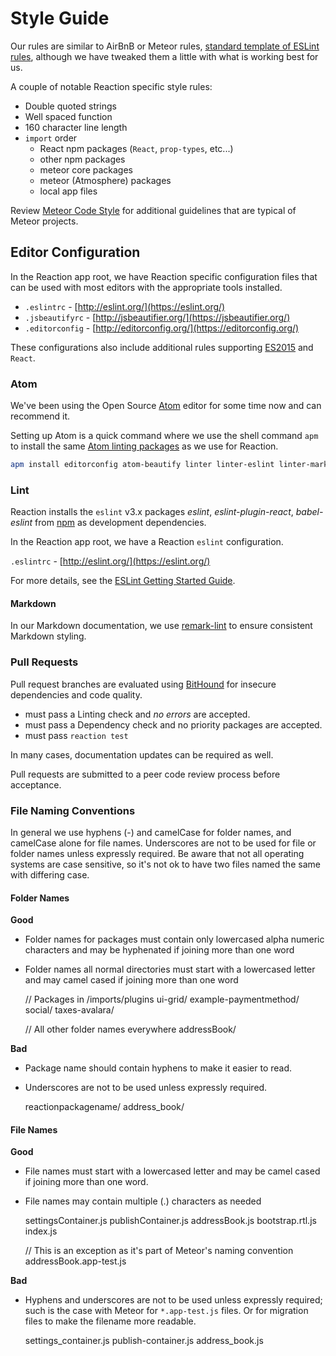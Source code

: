 # Style Guide

Our rules are similar to AirBnB or Meteor rules, [standard template of ESLint rules](https://www.npmjs.com/package/eslint-config-airbnb), although we have tweaked them a little with what is working best for us.

A couple of notable Reaction specific style rules:

- Double quoted strings
- Well spaced function
- 160 character line length
- `import` order
  - React npm packages (`React`, `prop-types`, etc...)
  - other npm packages
  - meteor core packages
  - meteor (Atmosphere) packages
  - local app files

Review [Meteor Code Style](https://guide.meteor.com/code-style.html) for additional guidelines that are typical of Meteor projects.

## Editor Configuration

In the Reaction app root, we have Reaction specific configuration files that can be used with most editors with the appropriate tools installed.

- `.eslintrc` - [http://eslint.org/](https://eslint.org/)
- `.jsbeautifyrc` - [http://jsbeautifier.org/](https://jsbeautifier.org/)
- `.editorconfig` - [http://editorconfig.org/](https://editorconfig.org/)

These configurations also include additional rules supporting [ES2015](https://docs.meteor.com/packages/ecmascript.html#Supported-ES2015-Features) and `React`.

### Atom

We've been using the Open Source [Atom](https://atom.io/) editor for some time now and can recommend it.

Setting up Atom is a quick command where we use the shell command `apm` to install the same [Atom linting packages](https://atom.io/users/AtomLinter) as we use for Reaction.

```sh
apm install editorconfig atom-beautify linter linter-eslint linter-markdown linter-jsonlint linter-docker
```

### Lint

Reaction installs the `eslint` v3.x packages *eslint*, *eslint-plugin-react*, *babel-eslint* from [npm](https://www.npmjs.com/) as development dependencies.

In the Reaction app root, we have a Reaction `eslint` configuration.

`.eslintrc` - [http://eslint.org/](https://eslint.org/)

For more details, see the [ESLint Getting Started Guide](http://eslint.org/docs/user-guide/getting-started).

#### Markdown

In our Markdown documentation, we use [remark-lint](https://github.com/wooorm/remark-lint) to ensure consistent Markdown styling.

### Pull Requests

Pull request branches are evaluated using [BitHound](https://www.bithound.io/github/reactioncommerce/reaction) for insecure dependencies and code quality.

- must pass a Linting check and *no errors* are accepted.
- must pass a Dependency check and no priority packages are accepted.
- must pass `reaction test`

In many cases, documentation updates can be required as well.

Pull requests are submitted to a peer code review process before acceptance.

### File Naming Conventions

In general we use hyphens (-) and camelCase for folder names, and camelCase alone for file names. Underscores are not to be used for file or folder names unless expressly required.  Be aware that not all operating systems are case sensitive, so it's not ok to have two files named the same with differing case.

#### Folder Names

**Good**

- Folder names for packages must contain only lowercased alpha numeric characters and may be hyphenated if joining more than one word
- Folder names all normal directories must start with a lowercased letter and may camel cased if joining more than one word


    // Packages in /imports/plugins
    ui-grid/
    example-paymentmethod/
    social/
    taxes-avalara/

    // All other folder names everywhere
    addressBook/

**Bad**

- Package name should contain hyphens to make it easier to read.
- Underscores are not to be used unless expressly required.


    reactionpackagename/
    address_book/

#### File Names

**Good**

- File names must start with a lowercased letter and may be camel cased if joining more than one word.
- File names may contain multiple (.) characters as needed


    settingsContainer.js
    publishContainer.js
    addressBook.js
    bootstrap.rtl.js
    index.js

    // This is an exception as it's part of Meteor's naming convention
    addressBook.app-test.js

**Bad**

- Hyphens and underscores are not to be used unless expressly required; such is the case with Meteor for `*.app-test.js` files. Or for migration files to make the filename more readable.


    settings_container.js
    publish-container.js
    address_book.js
